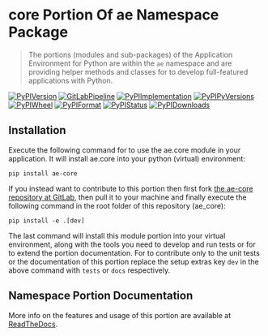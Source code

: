 <!--
  THIS FILE IS EXCLUSIVELY MAINTAINED IN THE AE ROOT PACKAGE. ANY CHANGES SHOULD BE DONE THERE.
  All changes will be deployed automatically to all the portions of this namespace package.
-->
# core Portion Of ae Namespace Package

>The portions (modules and sub-packages) of the Application Environment for Python are within
the `ae` namespace and are providing helper methods and classes for to develop
full-featured applications with Python.

[![PyPIVersion](https://img.shields.io/pypi/v/ae_core?logo=python?logo=python)](https://gitlab.com/ae-group/ae_core)
[![GitLabPipeline](https://img.shields.io/gitlab/pipeline/ae-group/ae_core/master?logo=python)](https://gitlab.com/ae-group/ae_core)
[![PyPIImplementation](https://img.shields.io/pypi/implementation/ae_core?logo=python?logo=python)](https://gitlab.com/ae-group/ae_core)
[![PyPIPyVersions](https://img.shields.io/pypi/pyversions/ae_core?logo=python?logo=python)](https://gitlab.com/ae-group/ae_core)
[![PyPIWheel](https://img.shields.io/pypi/wheel/ae_core?logo=python?logo=python)](https://gitlab.com/ae-group/ae_core)
[![PyPIFormat](https://img.shields.io/pypi/format/ae_core?logo=python?logo=python)](https://gitlab.com/ae-group/ae_core)
[![PyPIStatus](https://img.shields.io/pypi/status/ae_core?logo=python?logo=python)](https://gitlab.com/ae-group/ae_core)
[![PyPIDownloads](https://img.shields.io/pypi/dm/ae_core?logo=python?logo=python)](https://gitlab.com/ae-group/ae_core)


## Installation

Execute the following command for to use the ae.core module in your
application. It will install ae.core into your python (virtual) environment:
 
```shell script
pip install ae-core
```

If you instead want to contribute to this portion then first fork
[the ae-core repository at GitLab](https://gitlab.com/ae-group/ae_core "ae.core code repository"),
then pull it to your machine and finally execute the following command in the root folder
of this repository (ae_core):

```shell script
pip install -e .[dev]
```

The last command will install this module portion into your virtual environment, along with
the tools you need to develop and run tests or for to extend the portion documentation.
For to contribute only to the unit tests or the documentation of this portion replace
the setup extras key `dev` in the above command with `tests` or `docs` respectively.


## Namespace Portion Documentation

More info on the features and usage of this portion are available at
[ReadTheDocs](https://ae.readthedocs.io/en/latest/_autosummary/ae.core.html#module-ae.core
"ae_core documentation").

<!-- Common files version 0.0.22 deployed (with 0.0.22)
     to the ae_core module version 0.0.19.
-->